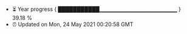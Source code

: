- ⏳ Year progress { ███████████▁▁▁▁▁▁▁▁▁▁▁▁▁▁▁▁▁▁▁ } 39.18 %
- ⏰ Updated on Mon, 24 May 2021 00:20:58 GMT

